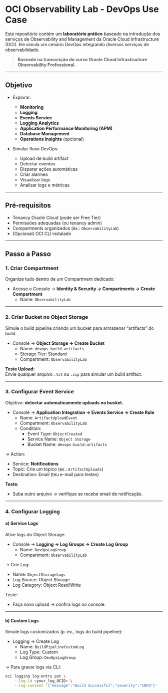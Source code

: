 # OCI Observability Lab - DevOps Use Case

Este repositório contém um **laboratório prático** baseado na introdução dos serviços de Observability and Management da Oracle Cloud Infrastructure (OCI). Ele simula um cenário DevOps integrando diversos serviços de observabilidade.

> **Baseado na transcrição do curso Oracle Cloud Infrastructure Observability Professional.**

---

## Objetivo

- Explorar:
  - **Monitoring**
  - **Logging**
  - **Events Service**
  - **Logging Analytics**
  - **Application Performance Monitoring (APM)**
  - **Database Management**
  - **Operations Insights** (opcional)

- Simular fluxo DevOps:
  - Upload de build artifact
  - Detectar eventos
  - Disparar ações automáticas
  - Criar alarmes
  - Visualizar logs
  - Analisar logs e métricas

---

## Pré-requisitos

- Tenancy Oracle Cloud (pode ser Free Tier)
- Permissões adequadas (ou tenancy admin)
- Compartments organizados (ex.: `ObservabilityLab`)
- (Opcional) OCI CLI instalado

---

## Passo a Passo

### 1. Criar Compartment

Organize tudo dentro de um Compartment dedicado:

- Acesse o Console → **Identity & Security → Compartments → Create Compartment**
  - Name: `ObservabilityLab`

---

### 2. Criar Bucket no Object Storage

Simule o build pipeline criando um bucket para armazenar “artifacts” do build.

- Console → **Object Storage → Create Bucket**
  - Name: `devops-build-artifacts`
  - Storage Tier: Standard
  - Compartment: `ObservabilityLab`

**Teste Upload:**  
Envie qualquer arquivo `.txt` ou `.zip` para simular um build artifact.

---

### 3. Configurar Event Service

Objetivo: **detectar automaticamente uploads no bucket.**

- Console → **Application Integration → Events Service → Create Rule**
  - Name: `ArtifactUploadEvent`
  - Compartment: `ObservabilityLab`
  - Condition:
    - Event Type: `ObjectCreated`
    - Service Name: `Object Storage`
    - Bucket Name: `devops-build-artifacts`

→ Action:
- Service: **Notifications**
- Topic: Crie um tópico (ex.: `ArtifactUploads`)
- Destination: Email (teu e-mail para testes)

**Teste:**  
- Suba outro arquivo → verifique se recebe email de notificação.

---

### 4. Configurar Logging

#### a) Service Logs

Ative logs do Object Storage:

- Console → **Logging → Log Groups → Create Log Group**
  - Name: `DevOpsLogGroup`
  - Compartment: `ObservabilityLab`

→ Crie Log:
- Name: `ObjectStorageLogs`
- Log Source: Object Storage
- Log Category: Object Read/Write

Teste:
- Faça novo upload → confira logs no console.

---

#### b) Custom Logs

Simule logs customizados (p. ex., logs do build pipeline):

- Logging → Create Log
  - Name: `BuildPipelineCustomLog`
  - Log Type: Custom
  - Log Group: `DevOpsLogGroup`

→ Para gravar logs via CLI:

```bash
oci logging log-entry put \
    --log-id <your_log_OCID> \
    --log-content '{"message":"Build Successful","severity":"INFO"}'
